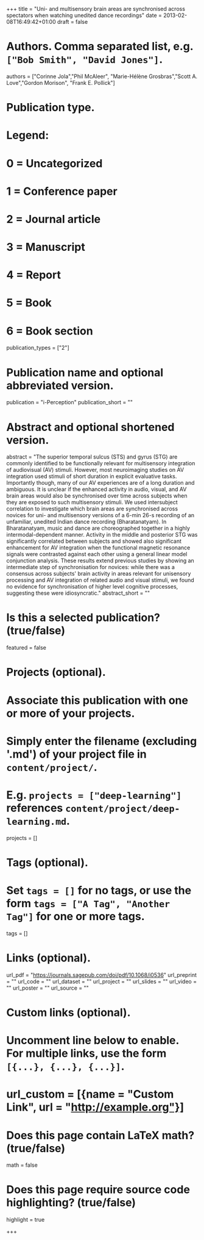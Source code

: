 +++
title = "Uni- and multisensory brain areas are synchronised across spectators when watching unedited dance recordings"
date = 2013-02-08T16:49:42+01:00
draft = false

# Authors. Comma separated list, e.g. `["Bob Smith", "David Jones"]`.
authors = ["Corinne Jola","Phil McAleer", "Marie-Hélène Grosbras","Scott A. Love","Gordon Morison", "Frank E. Pollick"]

# Publication type.
# Legend:
# 0 = Uncategorized
# 1 = Conference paper
# 2 = Journal article
# 3 = Manuscript
# 4 = Report
# 5 = Book
# 6 = Book section
publication_types = ["2"]

# Publication name and optional abbreviated version.
publication = "i-Perception"
publication_short = ""

# Abstract and optional shortened version.
abstract = "The superior temporal sulcus (STS) and gyrus (STG) are commonly identified to be functionally relevant for multisensory integration of audiovisual (AV) stimuli. However, most neuroimaging studies on AV integration used stimuli of short duration in explicit evaluative tasks. Importantly though, many of our AV experiences are of a long duration and ambiguous. It is unclear if the enhanced activity in audio, visual, and AV brain areas would also be synchronised over time across subjects when they are exposed to such multisensory stimuli. We used intersubject correlation to investigate which brain areas are synchronised across novices for uni- and multisensory versions of a 6-min 26-s recording of an unfamiliar, unedited Indian dance recording (Bharatanatyam). In Bharatanatyam, music and dance are choreographed together in a highly intermodal-dependent manner. Activity in the middle and posterior STG was significantly correlated between subjects and showed also significant enhancement for AV integration when the functional magnetic resonance signals were contrasted against each other using a general linear model conjunction analysis. These results extend previous studies by showing an intermediate step of synchronisation for novices: while there was a consensus across subjects' brain activity in areas relevant for unisensory processing and AV integration of related audio and visual stimuli, we found no evidence for synchronisation of higher level cognitive processes, suggesting these were idiosyncratic."
abstract_short = ""

# Is this a selected publication? (true/false)
featured = false

# Projects (optional).
#   Associate this publication with one or more of your projects.
#   Simply enter the filename (excluding '.md') of your project file in `content/project/`.
#   E.g. `projects = ["deep-learning"]` references `content/project/deep-learning.md`.
projects = []

# Tags (optional).
#   Set `tags = []` for no tags, or use the form `tags = ["A Tag", "Another Tag"]` for one or more tags.
tags = []

# Links (optional).
url_pdf = "https://journals.sagepub.com/doi/pdf/10.1068/i0536"
url_preprint = ""
url_code = ""
url_dataset = ""
url_project = ""
url_slides = ""
url_video = ""
url_poster = ""
url_source = ""

# Custom links (optional).
#   Uncomment line below to enable. For multiple links, use the form `[{...}, {...}, {...}]`.
# url_custom = [{name = "Custom Link", url = "http://example.org"}]

# Does this page contain LaTeX math? (true/false)
math = false

# Does this page require source code highlighting? (true/false)
highlight = true

+++
